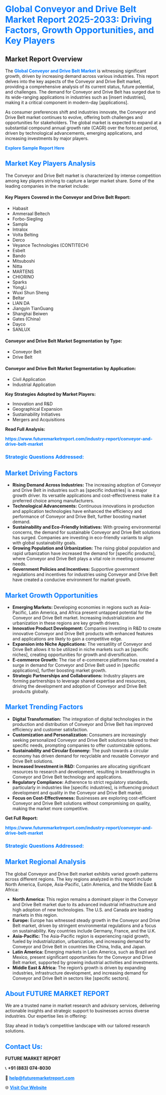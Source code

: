 <h1 style="color: #007BFF;">Global Conveyor and Drive Belt Market Report 2025-2033: Driving Factors, Growth Opportunities, and Key Players</h1>

<section id="overview">
<h2>Market Report Overview</h2>
<p>The <a href="https://www.futuremarketreport.com/industry-report/conveyor-and-drive-belt-market" style="color: #007BFF; text-decoration: none;"><strong>Global Conveyor and Drive Belt Market</strong></a> is witnessing significant growth, driven by increasing demand across various industries. This report delves into the key aspects of the Conveyor and Drive Belt market, providing a comprehensive analysis of its current status, future potential, and challenges. The demand for Conveyor and Drive Belt has surged due to its wide-ranging applications in industries such as [insert industries], making it a critical component in modern-day [applications].</p>
<p>As consumer preferences shift and industries innovate, the Conveyor and Drive Belt market continues to evolve, offering both challenges and opportunities for stakeholders. The global market is expected to expand at a substantial compound annual growth rate (CAGR) over the forecast period, driven by technological advancements, emerging applications, and increasing investments by major players.</p>
</section>

<section id="overview">
<p><a href="https://www.futuremarketreport.com/request-sample/reportId=89875" style="color: #007BFF; text-decoration: none;"><strong>Explore Sample Report Here</strong></a></p>
</section>

<section id="key-players">
<h2 style="color: #007BFF;">Market Key Players Analysis</h2>
<p>The Conveyor and Drive Belt market is characterized by intense competition among key players striving to capture a larger market share. Some of the leading companies in the market include:</p>
<h4>Key Players Covered in the Conveyor and Drive Belt Report:</h4>
<ul><li>Habasit</li><li>Ammeraal Beltech</li><li>Forbo-Siegling</li><li>Sampla</li><li>Intralox</li><li>Volta Belting</li><li>Derco</li><li>Veyance Technologies (CONTITECH)</li><li>Esbelt</li><li>Bando</li><li>Mitsuboshi</li><li>Nitta</li><li>MARTENS</li><li>CHIORINO</li><li>Sparks</li><li>YongLi</li><li>Wuxi Shun Sheng</li><li>Beltar</li><li>LIAN DA</li><li>Jiangyin TianGuang</li><li>Shanghai Beiwen</li><li>Gates (China)</li><li>Dayco</li><li>SANLUX</li></ul>
<h4>Conveyor and Drive Belt Market Segmentation by Type:</h4>
<ul><li>Conveyor Belt</li><li>Drive Belt</li></ul>

<h4>Conveyor and Drive Belt Market Segmentation by Application:</h4>
<ul><li>Civil Application</li><li>Industrial Application</li></ul>
<p><strong>Key Strategies Adopted by Market Players:</strong></p>
<ul>
<li>Innovation and R&D</li>
<li>Geographical Expansion</li>
<li>Sustainability Initiatives</li>
<li>Mergers and Acquisitions</li>
</ul>
</section>

<section>
<p><strong>Read Full Analysis: </strong></p><a href="https://www.futuremarketreport.com/industry-report/conveyor-and-drive-belt-market" style="color: #007BFF; text-decoration: none;"><strong>https://www.futuremarketreport.com/industry-report/conveyor-and-drive-belt-market</strong></a>
<h3 style="color: #007BFF;">Strategic Questions Addressed:</h3>
</section>

<section id="driving-factors">
<h2 style="color: #007BFF;">Market Driving Factors</h2>
<ul>
<li><strong>Rising Demand Across Industries:</strong> The increasing adoption of Conveyor and Drive Belt in industries such as [specific industries] is a major growth driver. Its versatile applications and cost-effectiveness make it a preferred choice among manufacturers.</li>
<li><strong>Technological Advancements:</strong> Continuous innovations in production and application technologies have enhanced the efficiency and performance of Conveyor and Drive Belt, further boosting market demand.</li>
<li><strong>Sustainability and Eco-Friendly Initiatives:</strong> With growing environmental concerns, the demand for sustainable Conveyor and Drive Belt solutions has surged. Companies are investing in eco-friendly variants to align with global sustainability goals.</li>
<li><strong>Growing Population and Urbanization:</strong> The rising global population and rapid urbanization have increased the demand for [specific products], where Conveyor and Drive Belt plays a vital role in meeting consumer needs.</li>
<li><strong>Government Policies and Incentives:</strong> Supportive government regulations and incentives for industries using Conveyor and Drive Belt have created a conducive environment for market growth.</li>
</ul>
</section>

<section id="growth-opportunities">
<h2 style="color: #007BFF;">Market Growth Opportunities</h2>
<ul>
<li><strong>Emerging Markets:</strong> Developing economies in regions such as Asia-Pacific, Latin America, and Africa present untapped potential for the Conveyor and Drive Belt market. Increasing industrialization and urbanization in these regions are key growth drivers.</li>
<li><strong>Innovative Product Development:</strong> Companies investing in R&D to create innovative Conveyor and Drive Belt products with enhanced features and applications are likely to gain a competitive edge.</li>
<li><strong>Expansion into Niche Applications:</strong> The versatility of Conveyor and Drive Belt allows it to be utilized in niche markets such as [specific niches], creating opportunities for growth and diversification.</li>
<li><strong>E-commerce Growth:</strong> The rise of e-commerce platforms has created a surge in demand for Conveyor and Drive Belt used in [specific applications], further boosting market growth.</li>
<li><strong>Strategic Partnerships and Collaborations:</strong> Industry players are forming partnerships to leverage shared expertise and resources, driving the development and adoption of Conveyor and Drive Belt products globally.</li>
</ul>
</section>

<section id="trending-factors">
<h2 style="color: #007BFF;">Market Trending Factors</h2>
<ul>
<li><strong>Digital Transformation:</strong> The integration of digital technologies in the production and distribution of Conveyor and Drive Belt has improved efficiency and customer satisfaction.</li>
<li><strong>Customization and Personalization:</strong> Consumers are increasingly seeking personalized Conveyor and Drive Belt solutions tailored to their specific needs, prompting companies to offer customizable options.</li>
<li><strong>Sustainability and Circular Economy:</strong> The push towards a circular economy has driven demand for recyclable and reusable Conveyor and Drive Belt solutions.</li>
<li><strong>Increased Investment in R&D:</strong> Companies are allocating significant resources to research and development, resulting in breakthroughs in Conveyor and Drive Belt technology and applications.</li>
<li><strong>Regulatory Compliance:</strong> Adherence to strict regulatory standards, particularly in industries like [specific industries], is influencing product development and quality in the Conveyor and Drive Belt market.</li>
<li><strong>Focus on Cost-Effectiveness:</strong> Businesses are exploring cost-efficient Conveyor and Drive Belt solutions without compromising on quality, making the market more competitive.</li>
</ul>
</section>

<section>
<p><strong>Get Full Report: </strong></p><a href="https://www.futuremarketreport.com/industry-report/conveyor-and-drive-belt-market" style="color: #007BFF; text-decoration: none;"><strong>https://www.futuremarketreport.com/industry-report/conveyor-and-drive-belt-market</strong></a>
<h3 style="color: #007BFF;">Strategic Questions Addressed:</h3>
</section>


<section id="regional-analysis">
<h2 style="color: #007BFF;">Market Regional Analysis</h2>
<p>The global Conveyor and Drive Belt market exhibits varied growth patterns across different regions. The key regions analyzed in this report include North America, Europe, Asia-Pacific, Latin America, and the Middle East & Africa:</p>
<ul>
<li><strong>North America:</strong> This region remains a dominant player in the Conveyor and Drive Belt market due to its advanced industrial infrastructure and high adoption of new technologies. The U.S. and Canada are leading markets in this region.</li>
<li><strong>Europe:</strong> Europe has witnessed steady growth in the Conveyor and Drive Belt market, driven by stringent environmental regulations and a focus on sustainability. Key countries include Germany, France, and the U.K.</li>
<li><strong>Asia-Pacific:</strong> The Asia-Pacific region is experiencing rapid growth, fueled by industrialization, urbanization, and increasing demand for Conveyor and Drive Belt in countries like China, India, and Japan.</li>
<li><strong>Latin America:</strong> Emerging markets in Latin America, such as Brazil and Mexico, present significant opportunities for the Conveyor and Drive Belt market, supported by growing industrial activities and investments.</li>
<li><strong>Middle East & Africa:</strong> The region’s growth is driven by expanding industries, infrastructure development, and increasing demand for Conveyor and Drive Belt in sectors like [specific sectors].</li>
</ul>
</section>

<footer>
<h2 style="color: #007BFF;">About FUTURE MARKET REPORT</h2>
<p>We are a trusted name in market research and advisory services, delivering actionable insights and strategic support to businesses across diverse industries. Our expertise lies in offering:</p>

<p>Stay ahead in today’s competitive landscape with our tailored research solutions.</p>

<h2 style="color: #007BFF;">Contact Us:</h2>
<p><strong>FUTURE MARKET REPORT</strong></p>
<p>📞 <strong>+91 (883) 074-8030</strong></p>
<p>📧 <strong><a href="mailto:help@futuremarketreport.com" style="color: #007BFF;">help@futuremarketreport.com</a></strong></p>
<p>🌐 <strong><a href="https://www.futuremarketreport.com/" style="color: #007BFF;">Visit Our Website</a></strong></p>
</footer>